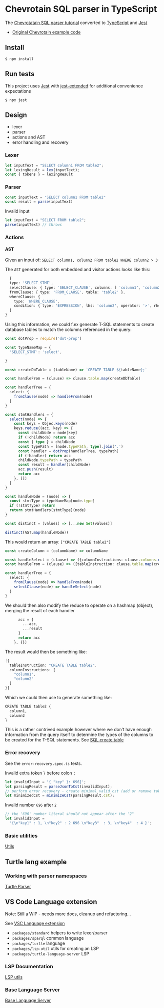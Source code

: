 # Chevrotain SQL parser in TypeScript

The [Chevrotatain SQL parser tutorial](https://sap.github.io/chevrotain/docs/tutorial) converted to [TypeScript](https://www.typescriptlang.org/) and [Jest](jestjs.io)

- [Original Chevrotain example code](https://github.com/SAP/chevrotain/tree/master/examples/tutorial)

## Install

`$ npm install`

## Run tests

This project uses [Jest](jestjs.io) with [jest-extended](https://github.com/jest-community/jest-extended) for additional convenience expectations

`$ npx jest`

## Design

- lexer
- parser
- actions and AST
- error handling and recovery

### Lexer

```ts
let inputText = "SELECT column1 FROM table2";
let lexingResult = lex(inputText);
const { tokens } = lexingResult
```

### Parser

```ts
const inputText = "SELECT column1 FROM table2"
const result = parse(inputText)
```

Invalid input

```ts
let inputText = "SELECT FROM table2";
parse(inputText) // throws
```

### Actions

#### AST

Given an input of: `SELECT column1, column2 FROM table2 WHERE column2 > 3`

The `AST` generated for both embedded and visitor actions looks like this:

```ts
  {
  type: 'SELECT_STMT',
  selectClause: { type: 'SELECT_CLAUSE', columns: [ 'column1', 'column2' ] },
  fromClause: { type: 'FROM_CLAUSE', table: 'table2' },
  whereClause: {
    type: 'WHERE_CLAUSE',
    condition: { type: 'EXPRESSION', lhs: 'column2', operator: '>', rhs: '3' }
  }
}
```

Using this information, we could f.ex generate T-SQL statements to create database tables to match the columns referenced in the query:

```ts
const dotProp = require('dot-prop')

const typeNameMap = {
  'SELECT_STMT': 'select',

}

const createDbTable = (tableName) => `CREATE TABLE ${tableName};`

const handleFrom = (clause) => clause.table.map(createDbTable)

const handlerTree = {
  select: {
    fromClause(node) => handleFrom(node)
  }  
}

const stmtHandlers = {
  select(node) => {
    const keys = Objec.keys(node)
    keys.reduce((acc, key) => {
      const childNode = node[key]
      if (!childNode) return acc
      const { type } = childNode
      const typePath = [node.typePath, type].join('.')
      const handler = dotProp(handlerTree, typePath)
      if (!handler) return acc
      childNode.typePath = typePath
      const result = handler(childNode)
      acc.push(result)
      return acc
    }, [])
  }
}

const handleNode = (node) => {
  const stmtType = typeNameMap[node.type]
  if (!stmtType) return
  return stmtHandlers[stmtType](node)
}

const distinct = (values) => [...new Set(values)]

distinct(AST.map(handleNode))
```

This would return an array: `["CREATE TABLE table2"]`

```ts
const createColumn = (columnName) => columnName

const handleSelect = (clause) => ({columnInstructions: clause.columns.map(createColumn)})
const handleFrom = (clause) => ({tableInstruction: clause.table.map(createDbTable) })

const handlerTree = {
  select: {
    fromClause(node) => handleFrom(node)
    selectClause(node) => handleSelect(node)
  }
}
```

We should then also modify the reduce to operate on a hashmap (object), merging the result of each handler

```ts
      acc = {
        ...acc,
        ...result
      }
      return acc
    }, {})
```

The result would then be something like:

```ts
[{
  tableInstruction: "CREATE TABLE table2",
  columnInstructions: [
    "column1",
    "column2"
  ]
}]
```

Which we could then use to generate something like:

```ts
CREATE TABLE table2 {
  column1,
  column2
}
```

This is a rather contrived example however where we don't have enough information from the query itself to determine the types of the columns to be created for the T-SQL statements. See [SQL create table](https://www.w3schools.com/sql/sql_create_table.asp)

### Error recovery

See the `error-recovery.spec.ts` tests.

Invalid extra token `}` before colon `:`

```ts
let invalidInput = '{ "key" }: 696}';
let parsingResult = parseJsonToCst(invalidInput);
// perform error recovery - create minimal valid cst (add or remove tokens as needed)
let minimizedCst = minimizeCst(parsingResult.cst);
```

Invalid number `696` after `2`

```ts
// the '696' number literal should not appear after the "2"
let invalidInput =
  '{\n"key1" : 1, \n"key2" : 2 696 \n"key3"  : 3, \n"key4"  : 4 }';

```

### Basic utilities

[Utils](./packages/utils/Utils.md)

## Turtle lang example

### Working with parser namespaces

[Turtle Parser](packages/turtle/TurtleParser.md)

## VS Code Language extension

Note: Still a WIP - needs more docs, cleanup and refactoring...

See [VSC Language extension](./VSC-lang-extension.md)

- `packages/standard` helpers to write lexer/parser
- `packages/sparql` common language
- `packages/turtle` language
- `packages/lsp-util` utils for creating an LSP
- `packages/turtle-language-server` LSP

### LSP Documentation

[LSP utils](./packages/lsp-utils/LSP-utils.md)

### Base Language Server

[Base Language Server](./packages/base-language-server/src/BaseLanguageServer.md)
